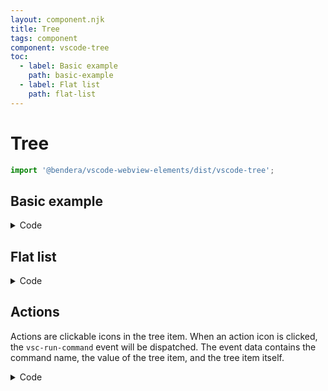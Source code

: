 ```yaml
---
layout: component.njk
title: Tree
tags: component
component: vscode-tree
toc:
  - label: Basic example
    path: basic-example
  - label: Flat list
    path: flat-list
---
```


# Tree

```typescript
import '@bendera/vscode-webview-elements/dist/vscode-tree';
```

## Basic example

<script>
document.addEventListener('DOMContentLoaded', () => {
  const tree = document.querySelector('#tree-1');
  const icons = {
    branch: 'folder',
    leaf: 'file',
    open: 'folder-opened',
  };
  const data = [
    {
      icons,
      label: 'node_modules',
      value: 'black hole',
      subItems: [
        {
          icons,
          label: '.bin',
          subItems: [
            { icons, label: '_mocha_' },
            { icons, label: '_mocha.cmd_' },
            { icons, label: '_mocha.ps1_' },
            { icons, label: 'acorn' },
            { icons, label: 'acorn.cmd' },
            { icons, label: 'acorn.ps1' },
          ],
        },
        {
          icons,
          label: '@11ty',
          open: true,
          subItems: [
            { icons, label: 'lorem.js' },
            { icons, label: 'ipsum.js' },
            { icons, label: 'dolor.js' },
          ],
        },
        { icons, label: '.DS_Store' },
      ],
    },
    {
      icons,
      label: 'scripts',
      subItems: [
        { icons, label: 'build.js' },
        { icons, label: 'start.js' },
      ],
    },
    { icons, label: '.editorconfig', selected: true },
    { icons, label: '2021-01-18T22_10_20_535Z-debug.log' },
  ];

  tree.data = data;

  tree.addEventListener('vsc-select', (event) => {
    console.log(event.detail);
  });
});
</script>

<component-preview>
  <vscode-tree id="tree-1"></vscode-tree>
</component-preview>

<details>
  <summary>Code</summary>

### HTML

```html
<vscode-tree id="tree"></vscode-tree>
```

### JavaScript

```javascript
document.addEventListener('DOMContentLoaded', () => {
  const tree = document.querySelector('#tree');
  const icons = {
    branch: 'folder',
    leaf: 'file',
    open: 'folder-opened',
  };
  const data = [
    {
      icons,
      label: 'node_modules',
      value: 'black hole',
      subItems: [
        {
          icons,
          label: '.bin',
          subItems: [
            {icons, label: '_mocha_'},
            {icons, label: '_mocha.cmd_'},
            {icons, label: '_mocha.ps1_'},
            {icons, label: 'acorn'},
            {icons, label: 'acorn.cmd'},
            {icons, label: 'acorn.ps1'},
          ],
        },
        {
          icons,
          label: '@11ty',
          open: true,
          subItems: [
            {icons, label: 'lorem.js'},
            {icons, label: 'ipsum.js'},
            {icons, label: 'dolor.js'},
          ],
        },
        {icons, label: '.DS_Store'},
      ],
    },
    {
      icons,
      label: 'scripts',
      subItems: [
        {icons, label: 'build.js'},
        {icons, label: 'start.js'},
      ],
    },
    {icons, label: '.editorconfig', selected: true},
    {icons, label: '2021-01-18T22_10_20_535Z-debug.log'},
  ];

  tree.data = data;

  tree.addEventListener('vsc-select', (event) => {
    console.log(event.detail);
  });
});
```

</details>

## Flat list

<script>
document.addEventListener('DOMContentLoaded', () => {
  const tree = document.getElementById('tree-2');

  data = [
    {
      icons: {
        leaf: 'git-commit'
      },
      label: 'bump distro',
      value: '986e1248f6d8c1aa2a7f57a3fadbb00f94248c2b',
    },
    {
      icons: {
        leaf: 'git-commit'
      },
      label: 'Update milestone',
      value: '4ae26a156300729ed3f9d23377e5d2aff9dcd982',
    },
    {
      icons: {
        leaf: 'git-commit'
      },
      label: 'env - tweak shell resolve experience on startup',
      value: '52098eaeb028e123b3f8af1d4a3d64df6db528be',
    },
    {
      icons: {
        leaf: 'git-commit'
      },
      label: 'Merge pull request #107126 from Timmmm/atomic_tabs',
      value: 'fb80c0e44af034df58e329e0f946a9a722ab297c',
    },
    {
      icons: {
        leaf: 'git-commit'
      },
      label: 'Simplify changes from #108193',
      value: '88856f1a1c8f90bcc12171d1af920d74bb59b625',
    },
  ];

  tree.data = data;

  tree.addEventListener('vsc-select', (event) => {
    console.log(event.detail);
  });
});
</script>

<component-preview>
  <vscode-tree id="tree-2" class="tree-2"></vscode-tree>
</component-preview>

<details>
  <summary>Code</summary>

### HTML

```html
<vscode-tree id="tree-2" tabindex="0"></vscode-tree>
```

### JavaScript

```javascript
document.addEventListener('DOMContentLoaded', () => {
  const tree = document.getElementById('tree-2');

  data = [
    {
      icons: {leaf: 'git-commit'},
      label: 'bump distro',
      value: '986e1248f6d8c1aa2a7f57a3fadbb00f94248c2b',
    },
    {
      icons: {leaf: 'git-commit'},
      label: 'Update milestone',
      value: '4ae26a156300729ed3f9d23377e5d2aff9dcd982',
    },
    {
      icons: {leaf: 'git-commit'},
      label: 'env - tweak shell resolve experience on startup',
      value: '52098eaeb028e123b3f8af1d4a3d64df6db528be',
    },
    {
      icons: {leaf: 'git-commit'},
      label: 'Merge pull request #107126 from Timmmm/atomic_tabs',
      value: 'fb80c0e44af034df58e329e0f946a9a722ab297c',
    },
    {
      icons: {leaf: 'git-commit'},
      label: 'Simplify changes from #108193',
      value: '88856f1a1c8f90bcc12171d1af920d74bb59b625',
    },
  ];

  tree.data = data;

  tree.addEventListener('vsc-select', (event) => {
    console.log(event.detail);
  });
});
```

</details>

## Actions

Actions are clickable icons in the tree item. When an action icon is clicked, the `vsc-run-command`
event will be dispatched. The event data contains the command name, the value of the tree item, and 
the tree item itself.

<component-preview>
  <vscode-tree id="actions-example"></vscode-tree>
</component-preview>

<script type="module">
  (() => {
    const tree = document.getElementById('actions-example');

    const icons = true;

    const actions = [
      {
        icon: 'edit',
        command: 'rename',
        tooltip: 'Rename',
      },
      {
        icon: 'trash',
        command: 'delete',
        tooltip: 'Delete',
      }
    ];

    const data = [
      {
        label: 'vscode-tree',
        icons,
        actions,
        value: 'C:\\workspace\\vscode-webview-elements\\src\\vscode-tree',
        subItems: [
          {
            icons,
            actions,
            label: 'index.ts',
            value: 'C:\\workspace\\vscode-webview-elements\\src\\vscode-tree\\index.ts',
          },
          {
            icons,
            actions,
            label: 'vscode-tree.styles.ts',
            value: 'C:\\workspace\\vscode-webview-elements\\src\\vscode-tree\\vscode-tree.styles.ts',
          },
          {
            icons,
            actions,
            label: 'vscode-tree.test.ts',
            value: 'C:\\workspace\\vscode-webview-elements\\src\\vscode-tree\\vscode-tree.test.ts',
          },
          {
            icons,
            actions,
            label: 'vscode-tree.ts',
            value: 'C:\\workspace\\vscode-webview-elements\\src\\vscode-tree\\vscode-tree.ts',
          },
        ],
      },
    ];

    tree.data = data;

    tree.addEventListener('vsc-run-command', (ev) => {
      console.log(ev.detail);
    });
  })();
</script>

<details>
  <summary>Code</summary>

### HTML

```html
<vscode-tree id="actions-example"></vscode-tree>
```

### JavaScript

```javascript
const tree = document.getElementById('actions-example');

const icons = true;

const actions = [
  {
    icon: 'edit',
    command: 'rename',
    tooltip: 'Rename',
  },
  {
    icon: 'trash',
    command: 'delete',
    tooltip: 'Delete',
  }
];

const data = [
  {
    label: 'vscode-tree',
    icons,
    actions,
    value: 'C:\\workspace\\vscode-webview-elements\\src\\vscode-tree',
    subItems: [
      {
        icons,
        actions,
        label: 'index.ts',
        value: 'C:\\workspace\\vscode-webview-elements\\src\\vscode-tree\\index.ts',
      },
      {
        icons,
        actions,
        label: 'vscode-tree.styles.ts',
        value: 'C:\\workspace\\vscode-webview-elements\\src\\vscode-tree\\vscode-tree.styles.ts',
      },
      {
        icons,
        actions,
        label: 'vscode-tree.test.ts',
        value: 'C:\\workspace\\vscode-webview-elements\\src\\vscode-tree\\vscode-tree.test.ts',
      },
      {
        icons,
        actions,
        label: 'vscode-tree.ts',
        value: 'C:\\workspace\\vscode-webview-elements\\src\\vscode-tree\\vscode-tree.ts',
      },
    ],
  },
];

tree.data = data;

tree.addEventListener('vsc-run-command', (ev) => {
  console.log(ev.detail);
});
```
</details>
